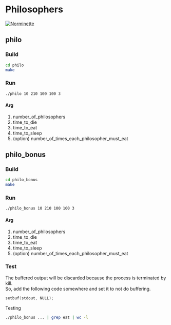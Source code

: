 # Philosophers
[![Norminette](https://github.com/ywake/Philosophers/actions/workflows/norm.yml/badge.svg)](https://github.com/ywake/Philosophers/actions/workflows/norm.yml)

## philo
### Build
```bash
cd philo
make
```

### Run
```bash
./philo 10 210 100 100 3
```

#### Arg
1. number_of_philosophers
1. time_to_die
1. time_to_eat
1. time_to_sleep
1. (option) number_of_times_each_philosopher_must_eat

## philo_bonus
### Build
```bash
cd philo_bonus
make
```

### Run
```bash
./philo_bonus 10 210 100 100 3
```

#### Arg
1. number_of_philosophers
1. time_to_die
1. time_to_eat
1. time_to_sleep
1. (option) number_of_times_each_philosopher_must_eat

### Test
The buffered output will be discarded because the process is terminated by kill.  
So, add the following code somewhere and set it to not do buffering.
```c
setbuf(stdout, NULL);
```
Testing
```bash
./philo_bonus ... | grep eat | wc -l
```
